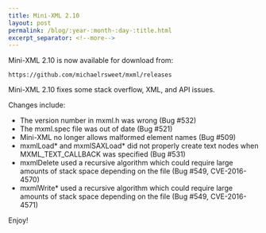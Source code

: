 ```yaml
---
title: Mini-XML 2.10
layout: post
permalink: /blog/:year-:month-:day-:title.html
excerpt_separator: <!--more-->
---
```


Mini-XML 2.10 is now available for download from:

    https://github.com/michaelrsweet/mxml/releases

Mini-XML 2.10 fixes some stack overflow, XML, and API issues.

<!--more-->
Changes include:

- The version number in mxml.h was wrong (Bug #532)
- The mxml.spec file was out of date (Bug #521)
- Mini-XML no longer allows malformed element names (Bug #509)
- mxmlLoad* and mxmlSAXLoad* did not properly create text nodes when MXML_TEXT_CALLBACK was specified (Bug #531)
- mxmlDelete used a recursive algorithm which could require large amounts of stack space depending on the file (Bug #549, CVE-2016-4570)
- mxmlWrite* used a recursive algorithm which could require large amounts of stack space depending on the file (Bug #549, CVE-2016-4571)

Enjoy!
